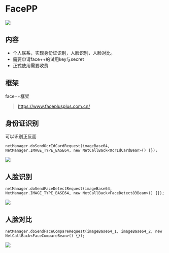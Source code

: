 # FacePP

![](http://881023.top/image/facepp1.jpg)

## 内容

- 个人联系，实现身份证识别，人脸识别，人脸对比。
- 需要申请face++的试用key与secret
- 正式使用需要收费

## 框架
face++框架
> https://www.faceplusplus.com.cn/

## 身份证识别
可以识别正反面

```
netManager.doSendOcrIdCardRequest(imageBase64, NetManager.IMAGE_TYPE_BASE64, new NetCallBack<OcrIdCardBean>() {});

```

![](http://881023.top/image/facepp2.jpg)

## 人脸识别

```
netManager.doSendFaceDetectRequest(imageBase64, NetManager.IMAGE_TYPE_BASE64, new NetCallBack<FaceDetect83Bean>() {});
```

![](http://881023.top/image/facepp3.jpg)


## 人脸对比

```
netManager.doSendFaceCompareRequest(imageBase64_1, imageBase64_2, new NetCallBack<FaceCompareBean>() {});
```

![](http://881023.top/image/facepp4.jpg)